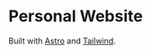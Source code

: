 # Personal Website

Built with [Astro](https://astro.build/) and [Tailwind](https://tailwindcss.com/).
